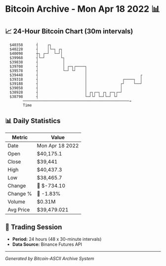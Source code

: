 # Bitcoin Archive - Mon Apr 18 2022 📊

## 📈 24-Hour Bitcoin Chart (30m intervals)

```
  $40358      ┤    ┌┐                                          
  $40228      ┤    │└─┐ ┌┐                                     
  $40098      ┼┐ ┌─┘  └─┘│                                     
  $39968      ┤└─┘       └┐                                    
  $39838      ┤           │                                    
  $39708      ┤           │ ┌─┐┌────┐                          
  $39578      ┤           └─┘ └┘    │                          
  $39448      ┤                     │                        ┌ 
  $39318      ┤                     │                ┌────┐  │ 
  $39188      ┤                     │               ┌┘    └──┘ 
  $39058      ┤                     │               │          
  $38928      ┤                     │ ┌┐┌─┐ ┌┐ ┌─┐┌─┘          
  $38798      ┤                     └─┘└┘ └─┘└─┘ └┘            
        ────────────────────────────────────────────────→
        Time
```

## 📊 Daily Statistics

| Metric | Value |
|--------|-------|
| Date | Mon Apr 18 2022 |
| Open | $40,175.1 |
| Close | $39,441 |
| High | $40,437.3 |
| Low | $38,465.7 |
| Change | 🔴 $-734.10 |
| Change % | 🔴 -1.83% |
| Volume | $0.31M |
| Avg Price | $39,479.021 |

## 📅 Trading Session

- **Period:** 24 hours (48 x 30-minute intervals)
- **Data Source:** Binance Futures API

---
*Generated by Bitcoin-ASCII Archive System*
